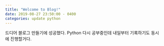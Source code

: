 ```yaml
---
title: "Welcome to Blog!"
date: 2019-08-27 23:50:00 - 0400
categories: update python
---
```


드디어 블로그 만들기에 성공했다.
Python 다시 공부중인데 내일부터 기록하기도 동시에 진행할거다.
